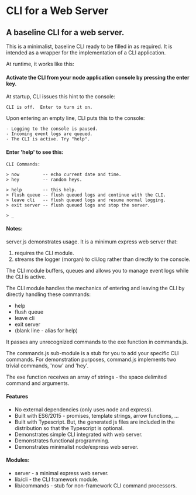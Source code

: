 # CLI for a Web Server

## A baseline CLI for a web server.

This is a minimalist, baseline CLI ready to be filled in as required.  It is intended as a wrapper for the implementation of a CLI application.

At runtime, it works like this:

#### Activate the CLI from your node application console by pressing the enter key.

At startup, CLI issues this hint to the console:

    CLI is off.  Enter to turn it on.

Upon entering an empty line, CLI puts this to the console:

    - Logging to the console is paused.
    - Incoming event logs are queued.
    - The CLI is active. Try "help".

#### Enter 'help' to see this:

    CLI Commands:

    > now         -- echo current date and time.
    > hey         -- random heys.

    > help        -- this help.
    > flush queue -- flush queued logs and continue with the CLI.
    > leave cli   -- flush queued logs and resume normal logging.
    > exit server -- flush queued logs and stop the server.

    > _


#### Notes:

server.js demonstrates usage.  It is a minimum express web server that:

1. requires the CLI module.
2. streams the logger (morgan) to cli.log rather than directly to the console.

The CLI module buffers, queues and allows you to manage event logs while the CLI is active.

The CLI module handles the mechanics of entering and leaving the CLI by directly handling these commands:

- help
- flush queue
- leave cli
- exit server
- (blank line - alias for help)

It passes any unrecognized commands to the exe function in commands.js.

The commands.js sub-module is a stub for you to add your specific CLI commands.  For demonstration purposes, command.js implements two trivial commands, 'now' and 'hey'.

The exe function receives an array of strings - the space delimited command and arguments.

#### Features

- No external dependencies (only uses node and express).
- Built with ES6/2015 - promises, template strings, arrow functions, ...
- Built with Typescript.  But, the generated js files are included in the distribution so that the Typescript is optional.
- Demonstrates simple CLI integrated with web server.
- Demonstrates functional programming.
- Demonstrates minimalist node/express web server.

#### Modules:

- server       - a minimal express web server.
- lib/cli      - the CLI framework module.
- lib/commands - stub for non-framework CLI command processors.
